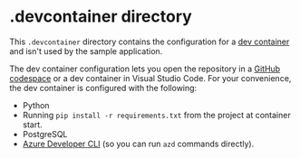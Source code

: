# .devcontainer directory

This `.devcontainer` directory contains the configuration for a [dev container](https://docs.github.com/codespaces/setting-up-your-project-for-codespaces/adding-a-dev-container-configuration/introduction-to-dev-containers) and isn't used by the sample application.

The dev container configuration lets you open the repository in a [GitHub codespace](https://docs.github.com/codespaces/overview) or a dev container in Visual Studio Code. For your convenience, the dev container is configured with the following:

- Python
- Running `pip install -r requirements.txt` from the project at container start.
- PostgreSQL
- [Azure Developer CLI](https://learn.microsoft.com/azure/developer/azure-developer-cli/overview) (so you can run `azd` commands directly).
